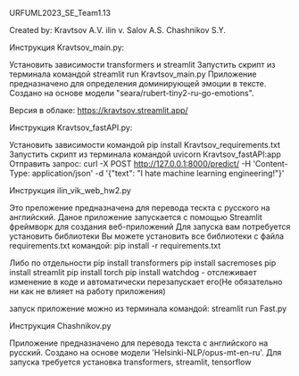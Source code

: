 URFUML2023_SE_Team1.13

Created by:
Kravtsov A.V.
ilin v.
Salov A.S.
Chashnikov S.Y.

Инструкция Kravtsov_main.py:

Установить зависимости transformers и streamlit
Запустить скрипт из терминала командой streamlit run Kravtsov_main.py
Приложение предназначено для определения доминирующей эмоции в тексте. Создано на основе модели "seara/rubert-tiny2-ru-go-emotions".

Версия в облаке: https://kravtsov.streamlit.app/

Инструкция Kravtsov_fastAPI.py:

Установить зависимости командой pip install Kravtsov_requirements.txt
Запустить скрипт из терминала командой uvicorn Kravtsov_fastAPI:app
Отправить запрос: curl -X POST http://127.0.0.1:8000/predict/ -H 'Content-Type: application/json' -d '{"text": "I hate machine learning engineering!"}'

Инструкция ilin_vik_web_hw2.py

Это преложение предназначена для перевода тескта с русского на английский. Даное приложение запускается с помощью Streamlit фреймворк для создания веб-приложений Для запуска вам потребуется установить библиотеки Вы можете установить все библиотеки с файла requirements.txt командой: pip install -r requirements.txt

Либо по отдельности pip install transformers pip install sacremoses pip install streamlit pip install torch pip install watchdog - отслеживает изменение в коде и автоматически перезапускает его(Не обязательно ни как не влияет на работу приложения)

запуск приложение можно из терминала командой: streamlit run Fast.py

Инструкция Chashnikov.py

Приложение предназначено для перевода текста с английского на русский. Создано на основе модели 'Helsinki-NLP/opus-mt-en-ru'. Для запуска требуется установка transformers, streamlit, tensorflow
